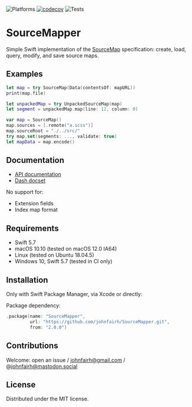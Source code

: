 <!--
SourceMapper
README.md
Distributed under the MIT license, see LICENSE.
-->

![Platforms](https://img.shields.io/badge/platform-macOS%20%7C%20Linux%20%7C%20Windows-green)
[![codecov](https://codecov.io/gh/johnfairh/SourceMapper/branch/main/graph/badge.svg?token=0NAP6IA9EB)](https://codecov.io/gh/johnfairh/SourceMapper)
![Tests](https://github.com/johnfairh/SourceMapper/workflows/Tests/badge.svg)

# SourceMapper

Simple Swift implementation of the
[SourceMap](https://docs.google.com/document/d/1U1RGAehQwRypUTovF1KRlpiOFze0b-_2gc6fAH0KY0k)
specification: create, load, query, modify, and save source maps.

## Examples

```swift
let map = try SourceMap(Data(contentsOf: mapURL))
print(map.file)

let unpackedMap = try UnpackedSourceMap(map)
let segment = unpackedMap.map(line: 12, column: 0)
```

```swift
var map = SourceMap()
map.sources = [.remote("a.scss")]
map.sourceRoot = "./../src/"
try map.set(segments: ..., validate: true)
let mapData = map.encode()
```

## Documentation

* [API documentation](https://johnfairh.github.io/SourceMapper/)
* [Dash docset](https://johnfairh.github.io/SourceMapper/docsets/SourceMapper.tgz)

No support for:
* Extension fields
* Index map format

## Requirements

* Swift 5.7
* macOS 10.10 (tested on macOS 12.0 IA64)
* Linux (tested on Ubuntu 18.04.5)
* Windows 10, Swift 5.7 (tested in CI only)

## Installation

Only with Swift Package Manager, via Xcode or directly:

Package dependency:
```swift
.package(name: "SourceMapper",
         url: "https://github.com/johnfairh/SourceMapper.git",
         from: "2.0.0")
```

## Contributions

Welcome: open an issue / johnfairh@gmail.com / @johnfairh@mastodon.social

## License

Distributed under the MIT license.
